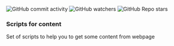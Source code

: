 ![GitHub commit activity](https://img.shields.io/github/commit-activity/m/heartshapedbox/work-icecat-content?color=5955E8&label=commits)
![GitHub watchers](https://img.shields.io/github/watchers/heartshapedbox/work-icecat-content?color=5955E8&logo=github)
![GitHub Repo stars](https://img.shields.io/github/stars/heartshapedbox/work-icecat-content?color=5955E8&logo=github)

### Scripts for content
Set of scripts to help you to get some content from webpage
